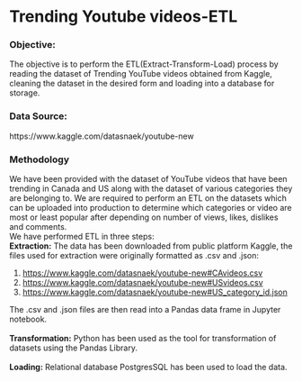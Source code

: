 # Trending Youtube videos-ETL
<h3>Objective:</h3>
 The objective is to perform the ETL(Extract-Transform-Load) process by reading the dataset of Trending YouTube videos obtained from Kaggle, cleaning the dataset in the desired     form and loading into a database for storage.
<h3>Data Source:</h3>https://www.kaggle.com/datasnaek/youtube-new
<h3>Methodology</h3>
 We have been provided with the dataset of YouTube videos that have been trending in Canada and US along with the dataset of various categories they are belonging to. We are        required to perform an ETL on the datasets which can be uploaded into production to determine which categories or video are most or least popular after depending on number of     views, likes, dislikes and comments.<br> 
 We have performed ETL in three steps:<br>
<strong>Extraction:</strong> The data has been downloaded from public platform Kaggle, the files used for extraction were originally formatted as .csv and .json:

1. https://www.kaggle.com/datasnaek/youtube-new#CAvideos.csv
2. https://www.kaggle.com/datasnaek/youtube-new#USvideos.csv
3. https://www.kaggle.com/datasnaek/youtube-new#US_category_id.json

The .csv and .json files are then read into a Pandas data frame in Jupyter notebook.<br><br>
<strong>Transformation:</strong> Python has been used as the tool for transformation of datasets using the Pandas Library.<br><br>
<strong>Loading:</strong> Relational database PostgresSQL has been used to load the data.

 
